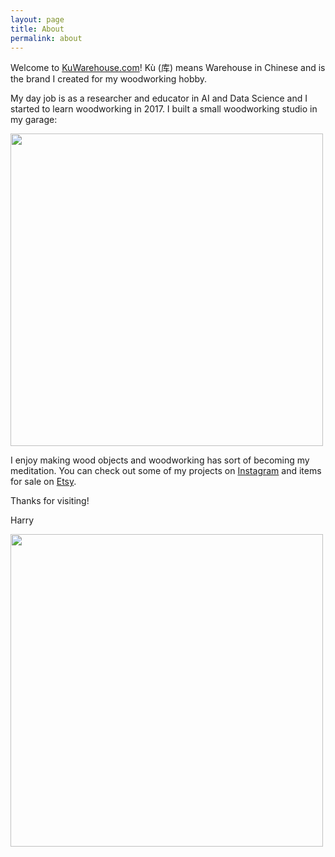 ```yaml
---
layout: page
title: About
permalink: about
---
```


Welcome to [KuWarehouse.com](https://kuwarehouse.com/)! Kù (库) means Warehouse in Chinese and is the brand I created for my woodworking hobby.

My day job is as a researcher and educator in AI and Data Science and I started to learn woodworking in 2017. I built a small woodworking studio in my garage:

<img class="mx-auto drop-shadow-md" width="500" src="https://user-images.githubusercontent.com/595772/180903147-7198af6b-4d37-42a0-9dc2-ceda4ae204bd.JPG">

I enjoy making wood objects and woodworking has sort of becoming my meditation. You can check out some of my projects on [Instagram](https://www.instagram.com/ku_warehouse_store/) and items for sale on [Etsy](https://www.etsy.com/shop/KuWarehouse). 

Thanks for visiting!

Harry

<img class="mx-auto drop-shadow-md" width="500" src="https://user-images.githubusercontent.com/595772/181522246-c3ed5618-d0aa-46bc-a65a-2a6f4b83c69d.jpg">
